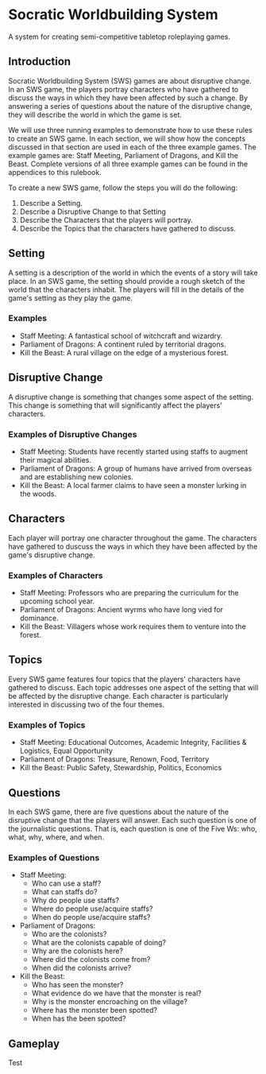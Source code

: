 # Socratic Worldbuilding System
A system for creating semi-competitive tabletop roleplaying games.

## Introduction
Socratic Worldbuilding System (SWS) games are about disruptive change.
In an SWS game, the players portray characters who have gathered to discuss the ways in which they have been affected by such a change.
By answering a series of questions about the nature of the disruptive change, they will describe the world in which the game is set.

We will use three running examples to demonstrate how to use these rules to create an SWS game.
In each section, we will show how the concepts discussed in that section are used in each of the three example games.
The example games are: Staff Meeting, Parliament of Dragons, and Kill the Beast.
Complete versions of all three example games can be found in the appendices to this rulebook.

To create a new SWS game, follow the steps you will do the following:
  1. Describe a Setting.
  2. Describe a Disruptive Change to that Setting
  3. Describe the Characters that the players will portray.
  4. Describe the Topics that the characters have gathered to discuss.

## Setting
A setting is a description of the world in which the events of a story will take place.
In an SWS game, the setting should provide a rough sketch of the world that the characters inhabit.
The players will fill in the details of the game's setting as they play the game.

### Examples
  - Staff Meeting: A fantastical school of witchcraft and wizardry.
  - Parliament of Dragons: A continent ruled by territorial dragons.
  - Kill the Beast: A rural village on the edge of a mysterious forest.

## Disruptive Change
A disruptive change is something that changes some aspect of the setting.
This change is something that will significantly affect the players' characters.

### Examples of Disruptive Changes
  - Staff Meeting: Students have recently started using staffs to augment their magical abilities.
  - Parliament of Dragons: A group of humans have arrived from overseas and are establishing new colonies.
  - Kill the Beast: A local farmer claims to have seen a monster lurking in the woods.

## Characters
Each player will portray one character throughout the game.
The characters have gathered to duscuss the ways in which they have been affected by the game's disruptive change.

### Examples of Characters
  - Staff Meeting: Professors who are preparing the curriculum for the upcoming school year.
  - Parliament of Dragons: Ancient wyrms who have long vied for dominance.
  - Kill the Beast: Villagers whose work requires them to venture into the forest.

## Topics
Every SWS game features four topics that the players' characters have gathered to discuss.
Each topic addresses one aspect of the setting that will be affected by the disruptive change.
Each character is particularly interested in discussing two of the four themes.

### Examples of Topics
  - Staff Meeting: Educational Outcomes, Academic Integrity, Facilities & Logistics, Equal Opportunity
  - Parliament of Dragons: Treasure, Renown, Food, Territory
  - Kill the Beast: Public Safety, Stewardship, Politics, Economics

## Questions
In each SWS game, there are five questions about the nature of the disruptive change that the players will answer.
Each such question is one of the journalistic questions.
That is, each question is one of the Five Ws: who, what, why, where, and when.

### Examples of Questions
  - Staff Meeting:
    - Who can use a staff?
    - What can staffs do?
    - Why do people use staffs?
    - Where do people use/acquire staffs?
    - When do people use/acquire staffs?
  - Parliament of Dragons:
    - Who are the colonists?
    - What are the colonists capable of doing?
    - Why are the colonists here?
    - Where did the colonists come from?
    - When did the colonists arrive?
  - Kill the Beast:
    - Who has seen the monster?
    - What evidence do we have that the monster is real?
    - Why is the monster encroaching on the village?
    - Where has the monster been spotted?
    - When has the  been spotted?

  ## Gameplay
  Test
  